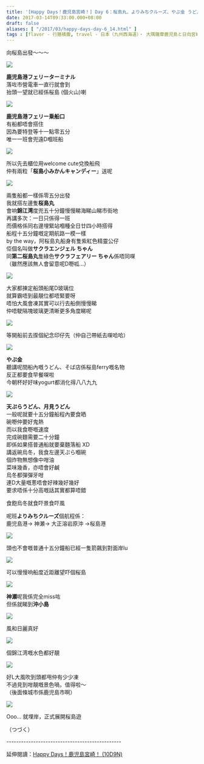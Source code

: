 ```yaml
---
title: '[Happy Days！鹿児島宮崎！] Day 6：桜島丸、よりみちクルーズ、やぶ金 うどん'
date: 2017-03-14T09:33:00.000+08:00
draft: false
aliases: [ "/2017/03/happy-days-day-6_14.html" ]
tags : [flavor - 行膳積腹, travel - 日本（九州西海道）・ 大隅薩摩鹿児島と日向宮崎]
---
```


向桜島出發～～～  

![](/images/kojkmi6c1.jpg)

**鹿児島港フェリーターミナル**  
落咗市營電車一直行就會到  
抬頭一望就已經係桜島 (個火山)喇  

![](/images/kojkmi6c2.jpg)

**鹿児島港フェリー乗船口**  
有船都唔會搭住  
因為要特登等十一點零五分  
唯一一班會兜遠D嗰班船  

![](/images/kojkmi6c3.jpg)

所以先去櫃位用welcome cute兌換船飛  
仲有兩粒「**桜島小みかんキャンディー**」送呢  

![](/images/kojkmi6c4.jpg)

兩隻船都一樣係零五分出發  
我就搭左邊隻**桜島丸**  
會响**錦江湾**度兜五十分鐘慢慢睇海睇山睇市街地  
再講多次：一日只係得一班  
而價格係同右邊埋緊站嗰種全日廿四小時搭得  
船程十五分鐘嘅定期航路一模一樣  
by the way，阿桜島丸船身有隻紫紅色精靈公仔  
佢個名叫做**サクラエンジェル ちゃん**  
同**第二桜島丸**隻綠色**サクラフェアリー ちゃん**係唔同㗎  
（雖然應該無人會留意呢D嘢呱...）  

![](/images/kojkmi6c5.jpg)

大家都揀定船頭船尾D玻璃位  
就算霸唔到最靚位都唔緊要呀  
唔怕大風會凍其實可以行去船側慢慢睇  
仲唔駛隔塊玻璃更清晰更多角度睇呢  

![](/images/kojkmi6c6.jpg)

等開船前去揼個紀念印仔先（仲自己帶紙去㗎哈哈）  

![](/images/kojkmi6c7.jpg)

**やぶ金**  
聽講呢間船內嘅うどん、そば店係桜島ferry嘅名物  
反正都要食早餐㗎啦  
今朝杯好好味yogurt都消化得八八九九  

![](/images/kojkmi6c8.jpg)

**天ぷらうどん、月見うどん**  
一般呢就要十五分鐘船程內要食晒  
碗嘢仲要好鬼熱  
而以我食嘢嘅速度  
完成碗麵需要二十分鐘  
即係如果搭普通船就要棄麵落船 XD  
講返碗烏冬，我食左邊天ぷら嗰碗  
個炸物無想像中咁油  
菜味幾香，亦唔會好鹹  
烏冬都彈彈牙咁  
連D大量嘅蔥唔會好辣幾好幾好  
要求唔係十分高嘅話其實都算唔錯  
  
食飽烏冬就食吓景食吓風  
  
呢班**よりみちクルーズ**個航程係：  
鹿児島港→ 神瀬→ 大正溶岩原沖 →桜島港  

![](/images/kojkmi6c9.jpg)

頭也不會嘅普通十五分鐘船已經一隻箭飆到對面岸lu  

![](/images/kojkmi6c10.jpg)

可以慢慢响船度近距離望吓個桜島  

![](/images/kojkmi6c11.jpg)

**神瀬**呢我係完全miss咗  
但係就睇到**沖小島**  

![](/images/kojkmi6c.jpg)

風和日麗真好  

![](/images/kojkmi6c12.jpg)

個錦江湾嘅水色都好靚  

![](/images/kojkmi6c13.jpg)

好L大風吹到頭都甩仲有少少凍  
不過見到咁靚嘅景色喎，值得啦～  
（後面條城市係鹿児島市啊）  

![](/images/kojkmi6c14.jpg)

Ooo... 就埋岸，正式展開桜島遊  
  
（つづく）  
  
\-----------------------------------------------  
  
延伸閱讀：[Happy Days！鹿児島宮崎！ (10D9N)](https://hidie.net/kojkmi10d9n/)
